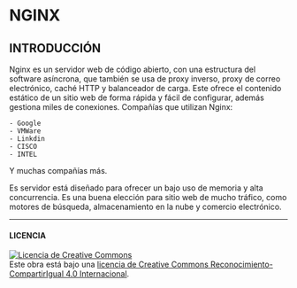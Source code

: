 # NGINX
## INTRODUCCIÓN

Nginx es un servidor web de código abierto, con una estructura del software asíncrona, que también se usa de proxy inverso, proxy de correo electrónico, caché HTTP y balanceador de carga. Este ofrece el contenido estático de un sitio web de forma rápida y fácil de configurar, además gestiona miles de conexiones.
Compañías que utilizan Nginx: 

	- Google
	- VMWare
	- Linkdin
	- CISCO
	- INTEL
Y muchas compañías más.

Es servidor está diseñado para ofrecer un bajo uso de memoria y alta concurrencia. Es una buena elección para sitio web de mucho tráfico, como motores de búsqueda, almacenamiento en la nube y comercio electrónico.

_______________________________________________________________________________
#### LICENCIA
<a rel="license" href="http://creativecommons.org/licenses/by-sa/4.0/"><img alt="Licencia de Creative Commons" style="border-width:0" src="https://i.creativecommons.org/l/by-sa/4.0/88x31.png" /></a><br />Este obra está bajo una <a rel="license" href="http://creativecommons.org/licenses/by-sa/4.0/">licencia de Creative Commons Reconocimiento-CompartirIgual 4.0 Internacional</a>.
